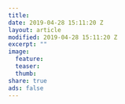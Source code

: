 ```yaml
---
title:
date: 2019-04-28 15:11:20 Z
layout: article
modified: 2019-04-28 15:11:20 Z
excerpt: ""
image:
  feature:
  teaser:
  thumb:
share: true
ads: false
---
```


